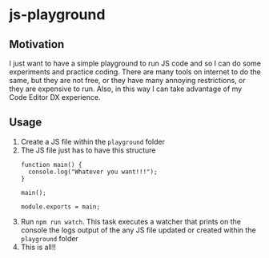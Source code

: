 # js-playground

## Motivation

I just want to have a simple playground to run JS code and so I can do some experiments and practice coding. There are many tools on internet to do the same, but they are not free, or they have many annoying restrictions, or they are expensive to run. Also, in this way I can take advantage of my Code Editor DX experience.

## Usage

1. Create a JS file within the `playground` folder
1. The JS file just has to have this structure
    ```
    function main() {
      console.log("Whatever you want!!!");
    }

    main();

    module.exports = main;
    ```
1. Run `npm run watch`. This task executes a watcher that prints on the console the logs output of the any JS file updated or created within the `playground` folder
1. This is all!!